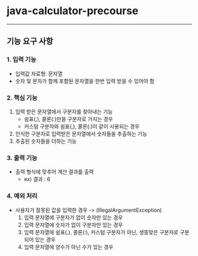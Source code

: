 # java-calculator-precourse <br>

---

## 기능 요구 사항

### 1. 입력 기능
+ 입력값 자료형: 문자열
+ 숫자 및 문자가 함께 포함된 문자열을 한번 입력 받을 수 있어야 함

### 2. 핵심 기능
1. 입력 받은 문자열에서 구분자를 찾아내는 기능
    - 쉼표(,), 콜론(:)만을 구분자로 가지는 경우
    - 커스텀 구분자와 쉼표(,), 콜론(:)이 같이 사용되는 경우<br/>
2. 인식한 구분자로 입력받은 문자열에서 숫자들을 추출하는 기능<br/>
3. 추출된 숫자들을 더하는 기능

### 3. 출력 기능
+ 출력 형식에 맞추어 계산 결과를 출력
  + ex) 결과 : 6

### 4. 예외 처리
+ 사용자가 잘못된 값을 입력한 경우 -> (IllegalArgumentException)
  1. 입력 문자열에 구분자가 없이 숫자만 있는 경우 
  2. 입력 문자열에 숫자가 없이 구분자만 있는 경우
  3. 입력 문자열에 쉼표(,), 콜론(:), 커스텀 구분자가 아닌, 생뚱맞은 구분자로 구분되어 있는 경우
  4. 입력 문자열에 양수가 아닌 수가 있는 경우





